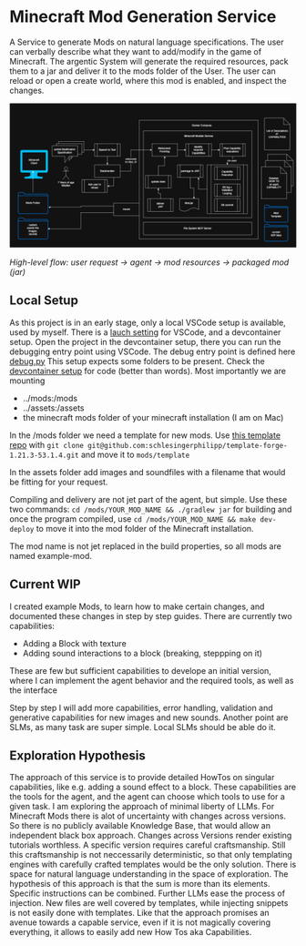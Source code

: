 # Minecraft Mod Generation Service
A Service to generate Mods on natural language specifications. 
The user can verbally describe what they want to add/modify in the game of Minecraft. 
The argentic System will generate the required resources, pack them to a jar and deliver it to the mods folder of the User. The user can reload or open a create world, where this mod is enabled, and inspect the changes. 

![Architecture diagram](mc-modder-flow.drawio.png)

_High-level flow: user request → agent → mod resources → packaged mod (jar)_

## Local Setup
As this project is in an early stage, only a local VSCode setup is available, used by myself. There is a [lauch setting](.vscode/launch.json) for VSCode, and a devcontainer setup. Open the project in the devcontainer setup, there you can run the debugging entry point using VSCode. 
 The debug entry point is defined here [debug.py](modder_mc_service/debug.py)
This setup expects some folders to be present. Check the [devcontainer setup](.devcontainer/docker-compose.workspace.yml) for code (better than words). Most importantly we are mounting
- ../mods:/mods
- ../assets:/assets
- the minecraft mods folder of your minecraft installation (I am on Mac)

In the /mods folder we need a template for new mods. Use [this template repo](https://github.com/schlesingerphilipp/template-forge-1.21.3-53.1.4) with `git clone git@github.com:schlesingerphilipp/template-forge-1.21.3-53.1.4.git` and move it to `mods/template`

In the assets folder add images and soundfiles with a filename that would be fitting for your request. 

Compiling and delivery are not jet part of the agent, but simple. Use these two commands:
`cd /mods/YOUR_MOD_NAME && ./gradlew jar` for building
and once the program compiled, use `cd /mods/YOUR_MOD_NAME && make dev-deploy` to move it into the mod folder of the Minecraft installation.

The mod name is not jet replaced in the build properties, so all mods are named example-mod. 


## Current WIP
I created example Mods, to learn how to make certain changes, and documented these changes in step by step guides. There are currently two capabilities: 
- Adding a Block with texture
- Adding sound interactions to a block (breaking, steppping on it)

These are few but sufficient capabilities to develope an initial version, where I can implement the agent behavior and the required tools, as well as the interface

Step by step I will add more capabilities, error handling, validation and generative capabilities for new images and new sounds. Another point are SLMs, as many task are super simple. Local SLMs should be able do it. 


## Exploration Hypothesis
The approach of this service is to provide detailed HowTos on singular capabilities, like e.g. adding a sound effect to a block. These capabilities are the tools for the agent, and the agent can choose which tools to use for a given task.
I am exploring the approach of minimal liberty of LLMs. For Minecraft Mods there is alot of uncertainty with changes across versions. So there is no publicly available Knowledge Base, that would allow an independent black box approach. Changes across Versions render existing tutorials worthless. A specific version requires careful craftsmanship. Still this craftsmanship is not neccessarily deterministic, so that only templating engines with carefully crafted templates would be the only solution. There is space for natural language understanding in the space of exploration. The hypothesis of this approach is that the sum is more than its elements. Specific instructions can be combined. 
Further LLMs ease the process of injection. New files are well covered by templates, while injecting snippets is not easily done with templates. Like that the approach promises an avenue towards a capable service, even if it is not magically covering everything, it allows to easily add new How Tos aka Capabilities. 

